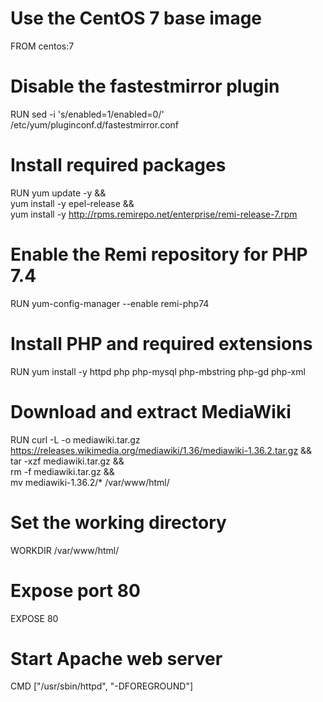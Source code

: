 # Use the CentOS 7 base image
FROM centos:7

# Disable the fastestmirror plugin
RUN sed -i 's/enabled=1/enabled=0/' /etc/yum/pluginconf.d/fastestmirror.conf

# Install required packages
RUN yum update -y && \
    yum install -y epel-release && \
    yum install -y http://rpms.remirepo.net/enterprise/remi-release-7.rpm

# Enable the Remi repository for PHP 7.4
RUN yum-config-manager --enable remi-php74

# Install PHP and required extensions
RUN yum install -y httpd php php-mysql php-mbstring php-gd php-xml

# Download and extract MediaWiki
RUN curl -L -o mediawiki.tar.gz https://releases.wikimedia.org/mediawiki/1.36/mediawiki-1.36.2.tar.gz && \
    tar -xzf mediawiki.tar.gz && \
    rm -f mediawiki.tar.gz && \
    mv mediawiki-1.36.2/* /var/www/html/

# Set the working directory
WORKDIR /var/www/html/

# Expose port 80
EXPOSE 80

# Start Apache web server
CMD ["/usr/sbin/httpd", "-DFOREGROUND"]
